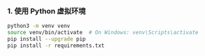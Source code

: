 ### 1. 使用 Python 虚拟环境

```bash
python3 -m venv venv
source venv/bin/activate  # On Windows: venv\Scripts\activate
pip install --upgrade pip
pip install -r requirements.txt
```
